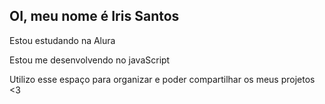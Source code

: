 ## OI, meu nome é Iris Santos
<p> Estou estudando na Alura </p>
<p>Estou me desenvolvendo no javaScript</p>
<p>Utilizo esse espaço para organizar e poder compartilhar os meus projetos <3</p>

<!--
**XIrisXFainy/XIrisXFainy** is a ✨ _special_ ✨ repository because its `README.md` (this file) appears on your GitHub profile.

Here are some ideas to get you started:

- estou estudando na alura🔭 I’m currently working on ...
- 🌱 I’m currently learning ...
- 👯 I’m looking to collaborate on ...
- 🤔 I’m looking for help with ...
- 💬 Ask me about ...
- 📫 How to reach me: ...
- 😄 Pronouns: ...
- ⚡ Fun fact: ...
-->
